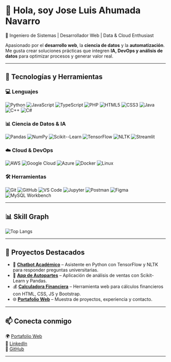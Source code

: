 # 👋 Hola, soy Jose Luis Ahumada Navarro  

🚀 Ingeniero de Sistemas | Desarrollador Web | Data & Cloud Enthusiast  

Apasionado por el **desarrollo web**, la **ciencia de datos** y la **automatización**. Me gusta crear soluciones prácticas que integren **IA, DevOps y análisis de datos** para optimizar procesos y generar valor real.  

---

## 🔧 Tecnologías y Herramientas  

### 💻 Lenguajes  
![Python](https://img.shields.io/badge/Python-3776AB?style=for-the-badge&logo=python&logoColor=white)
![JavaScript](https://img.shields.io/badge/JavaScript-F7DF1E?style=for-the-badge&logo=javascript&logoColor=black)
![TypeScript](https://img.shields.io/badge/TypeScript-3178C6?style=for-the-badge&logo=typescript&logoColor=white)
![PHP](https://img.shields.io/badge/PHP-777BB4?style=for-the-badge&logo=php&logoColor=white)
![HTML5](https://img.shields.io/badge/HTML5-E34F26?style=for-the-badge&logo=html5&logoColor=white)
![CSS3](https://img.shields.io/badge/CSS3-1572B6?style=for-the-badge&logo=css3&logoColor=white)
![Java](https://img.shields.io/badge/Java-007396?style=for-the-badge&logo=java&logoColor=white)
![C++](https://img.shields.io/badge/C++-00599C?style=for-the-badge&logo=c%2b%2b&logoColor=white)
![C#](https://img.shields.io/badge/C%23-239120?style=for-the-badge&logo=c-sharp&logoColor=white)

### 📊 Ciencia de Datos & IA  
![Pandas](https://img.shields.io/badge/Pandas-150458?style=for-the-badge&logo=pandas&logoColor=white)
![NumPy](https://img.shields.io/badge/NumPy-013243?style=for-the-badge&logo=numpy&logoColor=white)
![Scikit--Learn](https://img.shields.io/badge/Scikit--Learn-F7931E?style=for-the-badge&logo=scikit-learn&logoColor=white)
![TensorFlow](https://img.shields.io/badge/TensorFlow-FF6F00?style=for-the-badge&logo=tensorflow&logoColor=white)
![NLTK](https://img.shields.io/badge/NLTK-154360?style=for-the-badge)
![Streamlit](https://img.shields.io/badge/Streamlit-FF4B4B?style=for-the-badge&logo=streamlit&logoColor=white)

### ☁️ Cloud & DevOps  
![AWS](https://img.shields.io/badge/AWS-232F3E?style=for-the-badge&logo=amazon-aws&logoColor=white)
![Google Cloud](https://img.shields.io/badge/Google%20Cloud-4285F4?style=for-the-badge&logo=google-cloud&logoColor=white)
![Azure](https://img.shields.io/badge/Azure-0078D4?style=for-the-badge&logo=microsoft-azure&logoColor=white)
![Docker](https://img.shields.io/badge/Docker-2496ED?style=for-the-badge&logo=docker&logoColor=white)
![Linux](https://img.shields.io/badge/Linux-FCC624?style=for-the-badge&logo=linux&logoColor=black)

### 🛠️ Herramientas  
![Git](https://img.shields.io/badge/Git-F05032?style=for-the-badge&logo=git&logoColor=white)
![GitHub](https://img.shields.io/badge/GitHub-181717?style=for-the-badge&logo=github&logoColor=white)
![VS Code](https://img.shields.io/badge/VS%20Code-0078d7?style=for-the-badge&logo=visual-studio-code&logoColor=white)
![Jupyter](https://img.shields.io/badge/Jupyter-F37626?style=for-the-badge&logo=jupyter&logoColor=white)
![Postman](https://img.shields.io/badge/Postman-FF6C37?style=for-the-badge&logo=postman&logoColor=white)
![Figma](https://img.shields.io/badge/Figma-F24E1E?style=for-the-badge&logo=figma&logoColor=white)
![MySQL Workbench](https://img.shields.io/badge/MySQL_Workbench-4479A1?style=for-the-badge&logo=mysql&logoColor=white)

---

## 📊 Skill Graph  
![Top Langs](https://github-readme-stats.vercel.app/api/top-langs/?username=Joseberseker&layout=compact&theme=radical)  

---

## 📌 Proyectos Destacados  

- 🤖 **[Chatbot Académico](#)** – Asistente en Python con TensorFlow y NLTK para responder preguntas universitarias.  
- 🛒 **[App de Autopartes](#)** – Aplicación de análisis de ventas con Scikit-Learn y Pandas.  
- 💰 **[Calculadora Financiera](https://github.com/Joseberseker/calculadora-financiera)** – Herramienta web para cálculos financieros con HTML, CSS, JS y Bootstrap.  
- 🌐 **[Portafolio Web](https://jose-ahumada.netlify.app/)** – Muestra de proyectos, experiencia y contacto.  

---

## 📫 Conecta conmigo  

🌍 [Portafolio Web](https://jose-ahumada.netlify.app/)  
💼 [LinkedIn](https://www.linkedin.com/in/jose-ahumada-navarro/)  
🐙 [GitHub](https://github.com/Joseberseker)  

---

